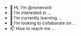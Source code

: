 - 👋 Hi, I’m @nonevsnil
- 👀 I’m interested in ...
- 🌱 I’m currently learning ...
- 💞️ I’m looking to collaborate on ...
- 📫 How to reach me ...

<!---
nonevsnil/nonevsnil is a ✨ special ✨ repository because its `README.md` (this file) appears on your GitHub profile.
You can click the Preview link to take a look at your changes.
--->
